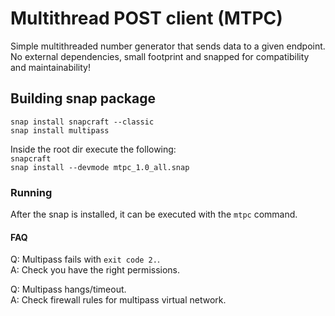 # Multithread POST client (MTPC)
Simple multithreaded number generator that sends data to a given endpoint.  
No external dependencies, small footprint and snapped for compatibility and maintainability!

## Building snap package
`snap install snapcraft --classic`  
`snap install multipass`

Inside the root dir execute the following:  
`snapcraft`  
`snap install --devmode mtpc_1.0_all.snap`

### Running
After the snap is installed, it can be executed with the `mtpc` command.

#### FAQ
Q: Multipass fails with `exit code 2.`.  
A: Check you have the right permissions.

Q: Multipass hangs/timeout.  
A: Check firewall rules for multipass virtual network.